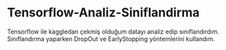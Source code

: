 # Tensorflow-Analiz-Siniflandirma
Tensorflow ile kaggledan çekmiş olduğum datayı analiz edip sınıflandırdım.
Sınıflandırma yaparken DropOut ve EarlyStopping yöntemlerini kullandım.
